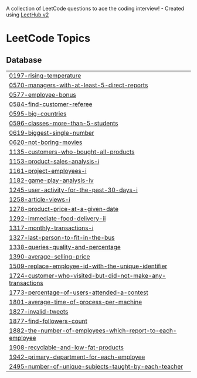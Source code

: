 A collection of LeetCode questions to ace the coding interview! - Created using [LeetHub v2](https://github.com/arunbhardwaj/LeetHub-2.0)
<!---LeetCode Topics Start-->
# LeetCode Topics
## Database
|  |
| ------- |
| [0197-rising-temperature](https://github.com/rahulrawatanalytics/leetcode/tree/master/0197-rising-temperature) |
| [0570-managers-with-at-least-5-direct-reports](https://github.com/rahulrawatanalytics/leetcode/tree/master/0570-managers-with-at-least-5-direct-reports) |
| [0577-employee-bonus](https://github.com/rahulrawatanalytics/leetcode/tree/master/0577-employee-bonus) |
| [0584-find-customer-referee](https://github.com/rahulrawatanalytics/leetcode/tree/master/0584-find-customer-referee) |
| [0595-big-countries](https://github.com/rahulrawatanalytics/leetcode/tree/master/0595-big-countries) |
| [0596-classes-more-than-5-students](https://github.com/rahulrawatanalytics/leetcode/tree/master/0596-classes-more-than-5-students) |
| [0619-biggest-single-number](https://github.com/rahulrawatanalytics/leetcode/tree/master/0619-biggest-single-number) |
| [0620-not-boring-movies](https://github.com/rahulrawatanalytics/leetcode/tree/master/0620-not-boring-movies) |
| [1135-customers-who-bought-all-products](https://github.com/rahulrawatanalytics/leetcode/tree/master/1135-customers-who-bought-all-products) |
| [1153-product-sales-analysis-i](https://github.com/rahulrawatanalytics/leetcode/tree/master/1153-product-sales-analysis-i) |
| [1161-project-employees-i](https://github.com/rahulrawatanalytics/leetcode/tree/master/1161-project-employees-i) |
| [1182-game-play-analysis-iv](https://github.com/rahulrawatanalytics/leetcode/tree/master/1182-game-play-analysis-iv) |
| [1245-user-activity-for-the-past-30-days-i](https://github.com/rahulrawatanalytics/leetcode/tree/master/1245-user-activity-for-the-past-30-days-i) |
| [1258-article-views-i](https://github.com/rahulrawatanalytics/leetcode/tree/master/1258-article-views-i) |
| [1278-product-price-at-a-given-date](https://github.com/rahulrawatanalytics/leetcode/tree/master/1278-product-price-at-a-given-date) |
| [1292-immediate-food-delivery-ii](https://github.com/rahulrawatanalytics/leetcode/tree/master/1292-immediate-food-delivery-ii) |
| [1317-monthly-transactions-i](https://github.com/rahulrawatanalytics/leetcode/tree/master/1317-monthly-transactions-i) |
| [1327-last-person-to-fit-in-the-bus](https://github.com/rahulrawatanalytics/leetcode/tree/master/1327-last-person-to-fit-in-the-bus) |
| [1338-queries-quality-and-percentage](https://github.com/rahulrawatanalytics/leetcode/tree/master/1338-queries-quality-and-percentage) |
| [1390-average-selling-price](https://github.com/rahulrawatanalytics/leetcode/tree/master/1390-average-selling-price) |
| [1509-replace-employee-id-with-the-unique-identifier](https://github.com/rahulrawatanalytics/leetcode/tree/master/1509-replace-employee-id-with-the-unique-identifier) |
| [1724-customer-who-visited-but-did-not-make-any-transactions](https://github.com/rahulrawatanalytics/leetcode/tree/master/1724-customer-who-visited-but-did-not-make-any-transactions) |
| [1773-percentage-of-users-attended-a-contest](https://github.com/rahulrawatanalytics/leetcode/tree/master/1773-percentage-of-users-attended-a-contest) |
| [1801-average-time-of-process-per-machine](https://github.com/rahulrawatanalytics/leetcode/tree/master/1801-average-time-of-process-per-machine) |
| [1827-invalid-tweets](https://github.com/rahulrawatanalytics/leetcode/tree/master/1827-invalid-tweets) |
| [1877-find-followers-count](https://github.com/rahulrawatanalytics/leetcode/tree/master/1877-find-followers-count) |
| [1882-the-number-of-employees-which-report-to-each-employee](https://github.com/rahulrawatanalytics/leetcode/tree/master/1882-the-number-of-employees-which-report-to-each-employee) |
| [1908-recyclable-and-low-fat-products](https://github.com/rahulrawatanalytics/leetcode/tree/master/1908-recyclable-and-low-fat-products) |
| [1942-primary-department-for-each-employee](https://github.com/rahulrawatanalytics/leetcode/tree/master/1942-primary-department-for-each-employee) |
| [2495-number-of-unique-subjects-taught-by-each-teacher](https://github.com/rahulrawatanalytics/leetcode/tree/master/2495-number-of-unique-subjects-taught-by-each-teacher) |
<!---LeetCode Topics End-->